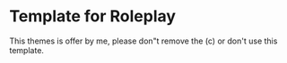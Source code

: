 # Template for Roleplay
 This themes is offer by me, please don"t remove the (c) or don't use this template.
